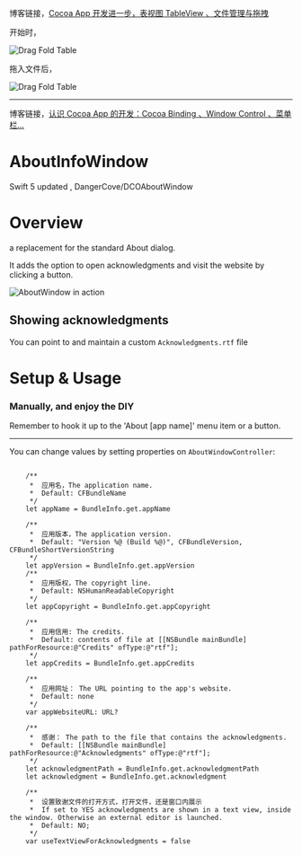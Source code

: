 博客链接，[Cocoa App 开发进一步，表视图 TableView 、文件管理与拖拽](https://juejin.im/post/5e6dffe66fb9a07cbb6e543f)


开始时，

![Drag Fold Table](https://raw.github.com/coyingcat/AboutInfoWindow/master/imgs/1_0.png)


拖入文件后，

![Drag Fold Table](https://raw.github.com/coyingcat/AboutInfoWindow/master/imgs/1.png)


<hr>



博客链接，[认识 Cocoa App 的开发：Cocoa Binding 、Window Control 、菜单栏...](https://juejin.im/post/5e68fa5be51d45270764f0e4)

# AboutInfoWindow
Swift 5 updated , DangerCove/DCOAboutWindow



# Overview

a replacement for the standard About dialog.

It adds the option to open acknowledgments and visit the website by clicking a button.

![AboutWindow in action](https://raw.github.com/coyingcat/AboutInfoWindow/master/imgs/0.png)


## Showing acknowledgments

You can point to and maintain a custom `Acknowledgments.rtf` file

# Setup & Usage

### Manually, and enjoy the DIY

Remember to hook it up to the 'About [app name]' menu item or a button.

<hr>


You can change values by setting properties on `AboutWindowController`:

```

    /**
     *  应用名，The application name.
     *  Default: CFBundleName
     */
    let appName = BundleInfo.get.appName

    /**
     *  应用版本，The application version.
     *  Default: "Version %@ (Build %@)", CFBundleVersion, CFBundleShortVersionString
     */
    let appVersion = BundleInfo.get.appVersion
    /**
     *  应用版权，The copyright line.
     *  Default: NSHumanReadableCopyright
     */
    let appCopyright = BundleInfo.get.appCopyright

    /**
     *  应用信用: The credits.
     *  Default: contents of file at [[NSBundle mainBundle] pathForResource:@"Credits" ofType:@"rtf"];
     */
    let appCredits = BundleInfo.get.appCredits

    /**
     *  应用网址： The URL pointing to the app's website.
     *  Default: none
     */
    var appWebsiteURL: URL?

    /**
     *  感谢： The path to the file that contains the acknowledgments.
     *  Default: [[NSBundle mainBundle] pathForResource:@"Acknowledgments" ofType:@"rtf"];
     */
    let acknowledgmentPath = BundleInfo.get.acknowledgmentPath
    let acknowledgment = BundleInfo.get.acknowledgment

    /**
     *  设置致谢文件的打开方式，打开文件，还是窗口内展示
     *  If set to YES acknowledgments are shown in a text view, inside the window. Otherwise an external editor is launched.
     *  Default: NO;
     */
    var useTextViewForAcknowledgments = false

```
